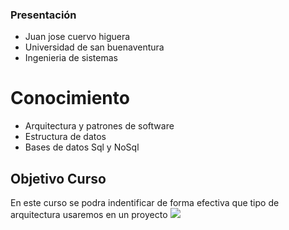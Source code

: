 ### **Presentación**

* Juan jose cuervo higuera
* Universidad de san buenaventura
* Ingenieria de sistemas

# Conocimiento
* Arquitectura y patrones de software
* Estructura de datos
* Bases de datos Sql y NoSql


## Objetivo Curso
En este curso se podra indentificar de forma efectiva que tipo de arquitectura usaremos en un proyecto 
![](https://www.jakpost.travel/wimages/large/76-763125_mas-ingenieros-implanta-sistema-de-gestin-de-mantenimiento.jpg)
